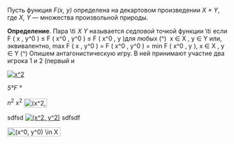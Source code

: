 Пусть функция *F(x, y)* определена на декартовом произведении *X × Y*, где *X, Y* — множества произвольной природы.

__Определение__.  Пара    <a href="https://www.codecogs.com/eqnedit.php?latex=\inline&space;\dpi{200}&space;\tiny&space;(x^0,&space;y^0)&space;\in&space;X&space;\times&space;Y" target="_blank"><img src="https://latex.codecogs.com/png.latex?\inline&space;\dpi{200}&space;\tiny&space;(x^0,&space;y^0)&space;\in&space;X&space;\times&space;Y" title="\tiny (x^0, y^0) \in X \times Y" height="14" /></a> *X Y* называется *седловой* точкой функции <a href="https://www.codecogs.com/eqnedit.php?latex=\inline&space;\dpi{200}&space;\tiny&space;F(x,&space;y)" target="_blank"><img src="https://latex.codecogs.com/png.latex?\inline&space;\dpi{200}&space;\tiny&space;F(x,&space;y)" title="\tiny F(x, y)" height="14" /></a> если
    F ( x , y^0 ) ≤ F ( x^0 , y^0 ) ≤ F ( x^0 , y )для любых (^) ​ x ∈ X , y ∈ Y
    или, эквивалентно,
    max F ( x , y^0 ) = F ( x^0 , y^0 ) = min F ( x^0 , y ), x ∈ X , y ∈ Y (^)
    Опишем антагонистическую игру. В ней принимают участие два игрока 1 и 2 (первый и

<a href="https://www.codecogs.com/eqnedit.php?latex=x^2" target="_blank"><img src="https://latex.codecogs.com/gif.latex?x^2" title="x^2" /></a>

*5&deg;F °*

$n^2$ x<sup>2</sup>
<img src="http://www.sciweavers.org/tex2img.php?eq=%28x%5E2%2C%20y%5E2%29&bc=White&fc=Black&im=jpg&fs=12&ff=modern&edit=0" align="center" border="0" alt="(x^2, y^2)" width="53" height="21" />

sdfsd <a href="https://www.codecogs.com/eqnedit.php?latex=(x^2,&space;y^2)" target="_blank"><img src="https://latex.codecogs.com/gif.latex?(x^2,&space;y^2)" title="(x^2, y^2)" /></a> sdfsdf


<img src="http://www.sciweavers.org/tex2img.php?eq=%28x%5E0%2C%20y%5E0%29%20%5Cin%20X%20%5Ctimes%20Y&bc=White&fc=Black&im=jpg&fs=12&ff=modern&edit=0" align="center" border="0" alt="(x^0, y^0) \in X \times Y" width="122" height="21" />
